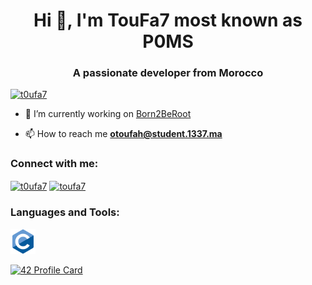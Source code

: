 <h1 align="center">Hi 👋, I'm TouFa7 most known as P0MS</h1>
<h3 align="center">A passionate developer from Morocco</h3>

<p align="left"> <a href="https://twitter.com/t0ufa7" target="blank"><img src="https://img.shields.io/twitter/follow/t0ufa7?logo=twitter&style=for-the-badge" alt="t0ufa7" /></a> </p>

- 🔭 I’m currently working on [Born2BeRoot](https://github.com/Toufa7/Born2beRoot)

- 📫 How to reach me **otoufah@student.1337.ma**

<h3 align="left">Connect with me:</h3>
<p align="left">
<a href="https://twitter.com/t0ufa7" target="blank"><img align="center" src="https://raw.githubusercontent.com/rahuldkjain/github-profile-readme-generator/master/src/images/icons/Social/twitter.svg" alt="t0ufa7" height="30" width="40" /></a>
<a href="https://linkedin.com/in/toufa7" target="blank"><img align="center" src="https://raw.githubusercontent.com/rahuldkjain/github-profile-readme-generator/master/src/images/icons/Social/linked-in-alt.svg" alt="toufa7" height="30" width="40" /></a>
</p>

<h3 align="left">Languages and Tools:</h3>
<p align="left"> <a href="https://www.cprogramming.com/" target="_blank" rel="noreferrer"> <img src="https://raw.githubusercontent.com/devicons/devicon/master/icons/c/c-original.svg" alt="c" width="40" height="40"/> </a> </p>


[![42 Profile Card](https://1337-readme.vercel.app/api/profile?cursus=42&dark=true&login=otoufah)](https://github.com/mohouyizme/1337-readme)
